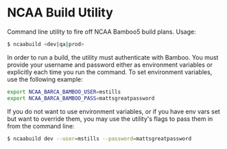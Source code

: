 NCAA Build Utility
==================

Command line utility to fire off NCAA Bamboo5 build plans. Usage:

```bash
$ ncaabuild <dev|qa|prod>
```

In order to run a build, the utility must authenticate with Bamboo. You must provide your username and password either
as environment variables or explicitly each time you run the command. To set environment variables, use the following
example:

```bash
export NCAA_BARCA_BAMBOO_USER=mstills
export NCAA_BARCA_BAMBOO_PASS=mattsgreatpassword
```

If you do not want to use environment variables, or if you have env vars set but want to override them, you may use
the utility's flags to pass them in from the command line:

```bash
$ ncaabuild dev --user=mstills --password=mattsgreatpassword
```


